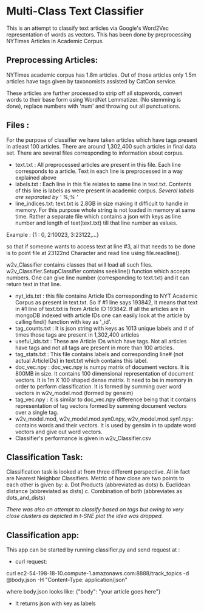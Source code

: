 Multi-Class Text Classifier
========================================================================

This is an attempt to classify text articles via Google's Word2Vec representation of words as vectors. This has been done by preprocessing NYTimes Articles in Academic Corpus. 

Preprocessing Articles:
------------------------
NYTimes academic corpus has 1.8m articles. Out of those articles only 1.5m articles have tags given by taxonomists assisted by CatCon service. 

These articles are further processed to strip off all stopwords, convert words to their base form using WordNet Lemmatizer. (No stemming is done), replace numbers with 'num' and throwing out all punctuations.

Files :
-------
For the purpose of classifier we have taken articles which have tags present in atleast 100 articles. There are around 1,302,400 such articles in final data set. There are several files corresponding to information about corpus.
- text.txt : All preprocessed articles are present in this file. Each line corresponds to a article. Text in each line is preprocessed in a way explained above
- labels.txt : Each line in this file relates to same line in text.txt. Contents of this line is labels as were present in academic corpus. *Several labels are separated by ' %;% '* 
- line_indices.txt: text.txt is 2.8GB in size making it difficult to handle in memory. For this purpose whole string is not loaded in memory at same time. Rather a separate file which contains a json with keys as line number and length of text(text.txt) till that line number as values. 

Example : {1 : 0, 2:10023, 3:23122,...}

so that if someone wants to access text at line #3, all that needs to be done is to point file at 23122nd Character and read line using file.readline().

w2v_Classifier contains classes that will load all such files. w2v_Classifier.SetupClassifier contains seekline() function which accepts numbers. One can give line number (corresponding to text.txt) and it can return text in that line.
	
- nyt_ids.txt : this file contains Article IDs corresponding to NYT Academic Corpus as present in text.txt. So if #1 line says 193842, it means that text in #1 line of text.txt is from Article ID 193842. If all the articles are in mongoDB indexed with article IDs one can easily look at the article by calling find() function with key as '_id'.
- tag_counts.txt : It is json string with keys as 1013 unique labels and # of times those tags are present in 1,302,400 articles
- useful_ids.txt : These are Article IDs which have tags. Not all articles have tags and not all tags are present in more than 100 articles. 
- tag_stats.txt : This file contains labels and corresponding line# (not actual ArticleIDs) in text.txt which contains this label.
- doc_vec.npy : doc_vec.npy is numpy matrix of document vectors. It is 800MB in size. It contains 100 dimensional representation of document vectors. It is 1m X 100 shaped dense matrix. It need to be in memory in order to perform classification. It is formed by summing over word vectors in w2v_model.mod (formed by gensim)
- tag_vec.npy : it is similar to doc_vec.npy difference being that it contains representation of tag vectors formed by summing document vectors over a single tag.
- w2v_model.mod, w2v_model.mod.syn0.npy, w2v_model.mod.syn1.npy:  contains words and their vectors. It is used by gensim in to update word vectors and give out word vectors.
- Classifier's performance is given in w2v_Classifier.csv

Classification Task:
-------------------
Classification task is looked at from three different perspective. All in fact are Nearest Neighbor Classifiers. Metric of how close are two points to each other is given by:
a. Dot Products (abbreviated as dots)
b. Euclidean distance (abbreviated as dists)
c. Combination of both (abbreviates as dots_and_dists)

*There was also an attempt to classify based on tags but owing to very close clusters as depicted in t-SNE plot the idea was dropped.*

Classification app:
-------------------
This app can be started by running classifier.py and send request at :

- curl request:

curl ec2-54-198-18-10.compute-1.amazonaws.com:8888/track_topics -d @body.json -H "Content-Type: application/json"

where body.json looks like:
{"body": "your article goes here"}

- It returns json with key as labels




















